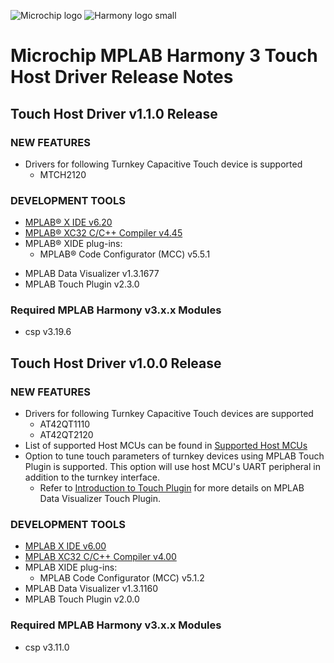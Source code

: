 ﻿![Microchip logo](https://raw.githubusercontent.com/wiki/Microchip-MPLAB-Harmony/Microchip-MPLAB-Harmony.github.io/images/microchip_logo.png)
![Harmony logo small](https://raw.githubusercontent.com/wiki/Microchip-MPLAB-Harmony/Microchip-MPLAB-Harmony.github.io/images/microchip_mplab_harmony_logo_small.png)

#  Microchip MPLAB Harmony 3 Touch Host Driver Release Notes

## Touch Host Driver v1.1.0 Release
### NEW FEATURES
* Drivers for following Turnkey Capacitive Touch device is supported
  * MTCH2120
### DEVELOPMENT TOOLS 
- [MPLAB® X IDE v6.20](https://www.microchip.com/en-us/tools-resources/develop/mplab-x-ide)
- [MPLAB® XC32 C/C++ Compiler v4.45](https://www.microchip.com/en-us/tools-resources/develop/mplab-xc-compilers)
- MPLAB® XIDE plug-ins:
  - MPLAB® Code Configurator (MCC) v5.5.1
* MPLAB Data Visualizer v1.3.1677
* MPLAB Touch Plugin v2.3.0
### Required MPLAB Harmony v3.x.x Modules 
* csp v3.19.6

## Touch Host Driver v1.0.0 Release
### NEW FEATURES
* Drivers for following Turnkey Capacitive Touch devices are supported
  * AT42QT1110
  * AT42QT2120
* List of supported Host MCUs can be found in [Supported Host MCUs](config/Supported_Host_MCUs.csv)
* Option to tune touch parameters of turnkey devices using MPLAB Touch Plugin is supported. This option will use host MCU's UART peripheral in addition to the turnkey interface.
  * Refer to [Introduction to Touch Plugin](https://microchipdeveloper.com/touch:introduction-to-touch-plugin) for more details on MPLAB Data Visualizer Touch Plugin.
### DEVELOPMENT TOOLS 
* [MPLAB X IDE v6.00](https://www.microchip.com/mplabx-ide-windows-installer)
* [MPLAB XC32 C/C++ Compiler v4.00](https://www.microchip.com/mplab/compilers)
* MPLAB XIDE plug-ins:
    * MPLAB Code Configurator (MCC) v5.1.2
* MPLAB Data Visualizer v1.3.1160
* MPLAB Touch Plugin v2.0.0
### Required MPLAB Harmony v3.x.x Modules 
* csp v3.11.0





